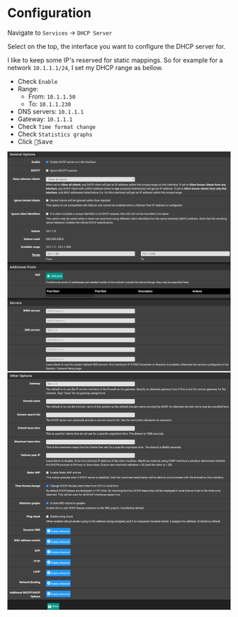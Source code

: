 # Configuration

Navigate to `Services` -> `DHCP Server`

Select on the top, the interface you want to configure the DHCP server for.

I like to keep some IP's reserved for static mappings.
So for example for a network `10.1.1.1/24`, I set my DHCP range as bellow.

- Check `Enable`
- Range:
  - From: `10.1.1.50`
  - To: `10.1.1.230`
- DNS servers: `10.1.1.1`
- Gateway: `10.1.1.1`
- Check `Time format change`
- Check `Statistics graphs`
- Click <kbd>💾Save</kbd>

![dhcp-range](img/dhcp-range.png)
![dhcp-other](img/dhcp-other.png)
